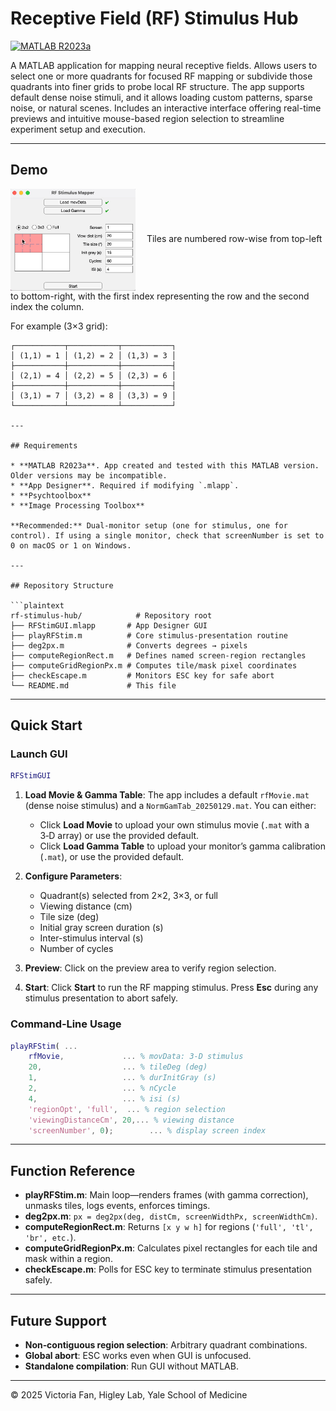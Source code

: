 # Receptive Field (RF) Stimulus Hub

[![MATLAB R2023a](https://img.shields.io/badge/MATLAB-R2023a-blue)](https://www.mathworks.com/products/matlab.html)

A MATLAB application for mapping neural receptive fields. Allows users to select one or more quadrants for focused RF mapping or subdivide those quadrants into finer grids to probe local RF structure. The app supports default dense noise stimuli, and it allows loading custom patterns, sparse noise, or natural scenes. Includes an interactive interface offering real-time previews and intuitive mouse-based region selection to streamline experiment setup and execution.

---

## Demo

<img src="docs/demo.gif" alt="Demo" width="200"
     style="vertical-align: middle; margin-right: 1em;" />
Tiles are numbered row-wise from top-left to bottom-right, with the first
index representing the row and the second index the column.

For example (3×3 grid):

```plaintext
┌───────────┬───────────┬───────────┐
│ (1,1) = 1 │ (1,2) = 2 │ (1,3) = 3 │
├───────────┼───────────┼───────────┤
│ (2,1) = 4 │ (2,2) = 5 │ (2,3) = 6 │
├───────────┼───────────┼───────────┤
│ (3,1) = 7 │ (3,2) = 8 │ (3,3) = 9 │
└───────────┴───────────┴───────────┘

---

## Requirements

* **MATLAB R2023a**. App created and tested with this MATLAB version. Older versions may be incompatible.
* **App Designer**. Required if modifying `.mlapp`.
* **Psychtoolbox**
* **Image Processing Toolbox**
 
**Recommended:** Dual-monitor setup (one for stimulus, one for control). If using a single monitor, check that screenNumber is set to 0 on macOS or 1 on Windows.

---

## Repository Structure

```plaintext
rf-stimulus-hub/            # Repository root
├── RFStimGUI.mlapp       # App Designer GUI
├── playRFStim.m          # Core stimulus-presentation routine
├── deg2px.m              # Converts degrees → pixels
├── computeRegionRect.m   # Defines named screen-region rectangles
├── computeGridRegionPx.m # Computes tile/mask pixel coordinates
├── checkEscape.m         # Monitors ESC key for safe abort
└── README.md             # This file
```

---

## Quick Start

### Launch GUI

```matlab
RFStimGUI
```

1. **Load Movie & Gamma Table**: The app includes a default `rfMovie.mat` (dense noise stimulus) and a `NormGamTab_20250129.mat`. You can either:

   * Click **Load Movie** to upload your own stimulus movie (`.mat` with a 3‑D array) or use the provided default.
   * Click **Load Gamma Table** to upload your monitor’s gamma calibration (`.mat`), or use the provided default.
2. **Configure Parameters**:

   * Quadrant(s) selected from 2×2, 3×3, or full
   * Viewing distance (cm)
   * Tile size (deg)
   * Initial gray screen duration (s)
   * Inter-stimulus interval (s)
   * Number of cycles
3. **Preview**: Click on the preview area to verify region selection.
4. **Start**: Click **Start** to run the RF mapping stimulus. Press **Esc** during any stimulus presentation to abort safely.

### Command‐Line Usage

```matlab
playRFStim( ...
    rfMovie,             ... % movData: 3-D stimulus 
    20,                  ... % tileDeg (deg)
    1,                   ... % durInitGray (s)
    2,                   ... % nCycle
    4,                   ... % isi (s)
    'regionOpt', 'full',  ... % region selection
    'viewingDistanceCm', 20,... % viewing distance
    'screenNumber', 0);        ... % display screen index
```

---

## Function Reference

* **playRFStim.m**: Main loop—renders frames (with gamma correction), unmasks tiles, logs events, enforces timings.
* **deg2px.m**: `px = deg2px(deg, distCm, screenWidthPx, screenWidthCm)`.
* **computeRegionRect.m**: Returns `[x y w h]` for regions (`'full', 'tl', 'br', etc.`).
* **computeGridRegionPx.m**: Calculates pixel rectangles for each tile and mask within a region.
* **checkEscape.m**: Polls for ESC key to terminate stimulus presentation safely.

---

## Future Support

* **Non‑contiguous region selection**: Arbitrary quadrant combinations.
* **Global abort**: ESC works even when GUI is unfocused.
* **Standalone compilation**: Run GUI without MATLAB.

---

© 2025 Victoria Fan, Higley Lab, Yale School of Medicine
